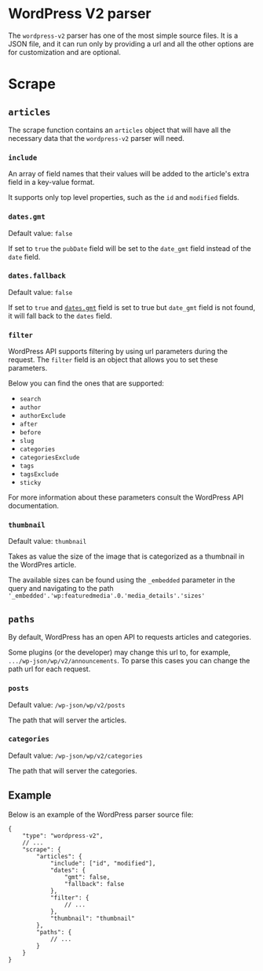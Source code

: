# WordPress V2 parser

The `wordpress-v2` parser has one of the most simple source files. It is a JSON file, and it
can run only by providing a url and all the other options are for customization and are optional.

# Scrape

## `articles`
The scrape function contains an `articles` object that will have all the necessary data that
the `wordpress-v2` parser will need.

### `include`
An array of field names that their values will be added to the article's extra field in a
key-value format.

It supports only top level properties, such as the `id` and `modified` fields.

### `dates.gmt`
Default value: `false`

If set to `true` the `pubDate` field will be set to the `date_gmt` field instead of the
`date` field.

### `dates.fallback`
Default value: `false`

If set to `true` and [`dates.gmt`](#datesgmt) field is set to true but `date_gmt` field is
not found, it will fall back to the `dates` field. 

### `filter`
WordPress API supports filtering by using url parameters during the request.
The `filter` field is an object that allows you to set these parameters.

Below you can find the ones that are supported:
* `search`
* `author`
* `authorExclude`
* `after`
* `before`
* `slug`
* `categories`
* `categoriesExclude`
* `tags`
* `tagsExclude`
* `sticky`

For more information about these parameters consult the WordPress API documentation.

### `thumbnail`
Default value: `thumbnail`

Takes as value the size of the image that is categorized as a thumbnail in the WordPres article.

The available sizes can be found using the `_embedded` parameter in the query and navigating
to the path `'_embedded'.'wp:featuredmedia'.0.'media_details'.'sizes'`

## `paths`
By default, WordPress has an open API to requests articles and categories.

Some plugins (or the developer) may change this url to, for example, `.../wp-json/wp/v2/announcements`.
To parse this cases you can change the path url for each request.

### `posts`
Default value: `/wp-json/wp/v2/posts`

The path that will server the articles.

### `categories`
Default value: `/wp-json/wp/v2/categories`

The path that will server the categories.

## Example

Below is an example of the WordPress parser source file:

```json5
{
    "type": "wordpress-v2",
    // ...
    "scrape": {
        "articles": {
            "include": ["id", "modified"],
            "dates": {
                "gmt": false,
                "fallback": false
            },
            "filter": {
                // ...
            },
            "thumbnail": "thumbnail"
        },
        "paths": {
            // ...
        }
    }
}
```
